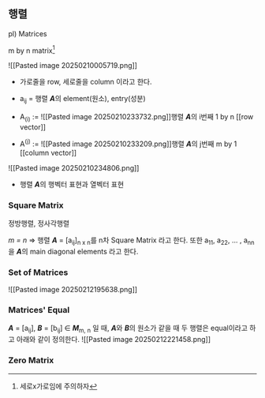 ## 행렬
pl) Matrices

m by n matrix[^1]


![[Pasted image 20250210005719.png]]

- 가로줄을 row, 세로줄을 column 이라고 한다.
- a<sub>ij</sub> = 행렬 ***A***의 element(원소), entry(성분)
- A<sub>(i)</sub> := ![[Pasted image 20250210233732.png]]행렬 ***A***의 i번째 1 by n [[row vector]]

- A<sup>(j)</sup> := ![[Pasted image 20250210233209.png]]행렬 ***A***의 j번째 m by 1 [[column vector]]

![[Pasted image 20250210234806.png]]

- 행렬 ***A***의 행벡터 표현과 열벡터 표현
### Square Matrix
정방행렬, 정사각행렬

_m = n_ => 행렬 ***A*** = \[a<sub>ij</sub>]<sub>n x n</sub>를 n차 Square Matrix 라고 한다.
또한 a<sub>11</sub>, a<sub>22</sub>, ... , a<sub>nn</sub> 을 ***A***의 main diagonal elements 라고 한다.

### Set of Matrices
![[Pasted image 20250212195638.png]]

### Matrices' Equal
***A*** = \[a<sub>ij</sub>], ***B*** = \[b<sub>ij</sub>] ∈ ***M***<sub>m, n</sub> 일 때, ***A***와 ***B***의 원소가 같을 때 두 행렬은 equal이라고 하고 아래와 같이 정의한다.
![[Pasted image 20250212221458.png]]

### Zero Matrix

[^1]:세로x가로임에 주의하자